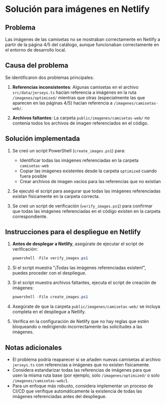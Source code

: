 # Solución para imágenes en Netlify

## Problema
Las imágenes de las camisetas no se mostraban correctamente en Netlify a partir de la página 4/5 del catálogo, aunque funcionaban correctamente en el entorno de desarrollo local.

## Causa del problema
Se identificaron dos problemas principales:

1. **Referencias inconsistentes**: Algunas camisetas en el archivo `src/data/jerseys.ts` hacían referencia a imágenes en la ruta `/imagenes/optimized/` mientras que otras (especialmente las que aparecen en las páginas 4/5) hacían referencia a `/imagenes/camisetas-web/`.

2. **Archivos faltantes**: La carpeta `public/imagenes/camisetas-web/` no contenía todos los archivos de imagen referenciados en el código.

## Solución implementada

1. Se creó un script PowerShell (`create_images.ps1`) para:
   - Identificar todas las imágenes referenciadas en la carpeta `camisetas-web`
   - Copiar las imágenes existentes desde la carpeta `optimized` cuando fuera posible
   - Crear archivos de imagen vacíos para las referencias que no existían

2. Se ejecutó el script para asegurar que todas las imágenes referenciadas existan físicamente en la carpeta correcta.

3. Se creó un script de verificación (`verify_images.ps1`) para confirmar que todas las imágenes referenciadas en el código existen en la carpeta correspondiente.

## Instrucciones para el despliegue en Netlify

1. **Antes de desplegar a Netlify**, asegúrate de ejecutar el script de verificación:
   ```powershell
   powershell -File verify_images.ps1
   ```

2. Si el script muestra "¡Todas las imágenes referenciadas existen!", puedes proceder con el despliegue.

3. Si el script muestra archivos faltantes, ejecuta el script de creación de imágenes:
   ```powershell
   powershell -File create_images.ps1
   ```

4. Asegúrate de que la carpeta `public/imagenes/camisetas-web/` se incluya completa en el despliegue a Netlify.

5. Verifica en la configuración de Netlify que no hay reglas que estén bloqueando o redirigiendo incorrectamente las solicitudes a las imágenes.

## Notas adicionales

- El problema podría reaparecer si se añaden nuevas camisetas al archivo `jerseys.ts` con referencias a imágenes que no existen físicamente.
- Considera estandarizar todas las referencias de imágenes para que usen la misma ruta base (por ejemplo, solo `/imagenes/optimized/` o solo `/imagenes/camisetas-web/`).
- Para un enfoque más robusto, considera implementar un proceso de CI/CD que verifique automáticamente la existencia de todas las imágenes referenciadas antes del despliegue.